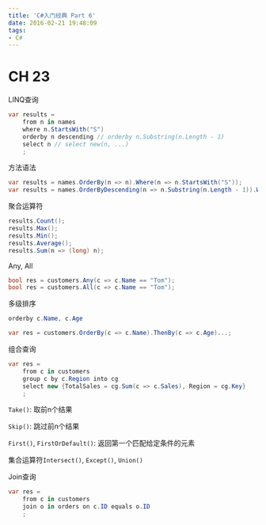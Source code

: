 ```yaml
---
title: 'C#入门经典 Part 6'
date: 2016-02-21 19:48:09
tags:
- C#
---
```


# CH 23 #

LINQ查询
```csharp
var results = 
    from n in names
    where n.StartsWith("S")
    orderby n descending // orderby n.Substring(n.Length - 1)
    select n // select new(n, ...)
    ;
```

方法语法
```csharp
var results = names.OrderBy(n => n).Where(n => n.StartsWith("S"));
var results = names.OrderByDescending(n => n.Substring(n.Length - 1)).Where(n => n.StartsWith("S")).select(n => new(n, ...)).Distinct();
```

<!-- more -->

聚合运算符
```csharp
results.Count();
results.Max();
results.Min();
results.Average();
results.Sum(n => (long) n);
```

Any, All
```csharp
bool res = customers.Any(c => c.Name == "Tom");
bool res = customers.All(c => c.Name == "Tom");
```

多级排序
```csharp
orderby c.Name, c.Age

var res = customers.OrderBy(c => c.Name).ThenBy(c => c.Age)...;
```

组合查询
```csharp
var res =
    from c in customers
    group c by c.Region into cg
    select new {TotalSales = cg.Sum(c => c.Sales), Region = cg.Key}
    ;
```

`Take()`: 取前n个结果

`Skip()`: 跳过前n个结果

`First()`, `FirstOrDefault()`: 返回第一个匹配给定条件的元素

集合运算符`Intersect()`, `Except()`, `Union()`

Join查询
```csharp
var res =
    from c in customers
    join o in orders on c.ID equals o.ID
    ;
```